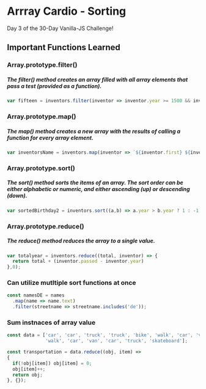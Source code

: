 # Arrray Cardio - Sorting
Day 3 of the 30-Day Vanilla-JS Challenge!

## Important Functions Learned
### Array.prototype.filter()
##### The filter() method creates an array filled with all array elements that pass a test (provided as a function).
```javascript
var fifteen = inventors.filter(inventor => inventor.year >= 1500 && inventor.year < 1600)
```
### Array.prototype.map()
##### The map() method creates a new array with the results of calling a function for every array element.
```javascript
var inventorsName = inventors.map(inventor => `${inventor.first} ${inventor.last}`);
```
### Array.prototype.sort()
##### The sort() method sorts the items of an array. The sort order can be either alphabetic or numeric, and either ascending (up) or descending (down).
```javascript
var sortedBirthday2 = inventors.sort((a,b) => a.year > b.year ? 1 : -1);
```
### Array.prototype.reduce()
##### The reduce() method reduces the array to a single value.
```javascript
var totalyear = inventors.reduce((total, inventor) => {
  return total + (inventor.passed - inventor.year)
},0);
```
### Can utilize mutltiple sort functions at once
```javascript
const namesDE = names
  .map(name => name.text)
  .filter(streetname => streetname.includes('de'));
```
### Sum instnaces of array value
```javascript
const data = ['car', 'car', 'truck', 'truck', 'bike', 'walk', 'car', 'van', 'bike', 
              'walk', 'car', 'van', 'car', 'truck', 'skateboard'];

const transportation = data.reduce((obj, item) =>
{
  if(!obj[item]) obj[item] = 0;
  obj[item]++;
  return obj;
}, {});
```
